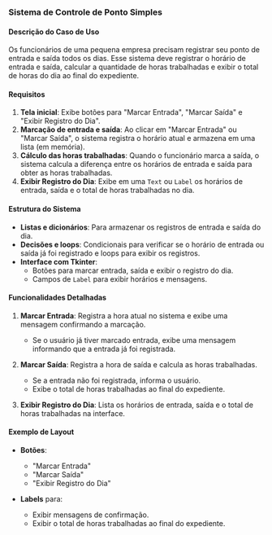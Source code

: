 
### Sistema de Controle de Ponto Simples

#### Descrição do Caso de Uso
Os funcionários de uma pequena empresa precisam registrar seu ponto de entrada e saída todos os dias. Esse sistema deve registrar o horário de entrada e saída, calcular a quantidade de horas trabalhadas e exibir o total de horas do dia ao final do expediente.

#### Requisitos
1. **Tela inicial**: Exibe botões para "Marcar Entrada", "Marcar Saída" e "Exibir Registro do Dia".
2. **Marcação de entrada e saída**: Ao clicar em "Marcar Entrada" ou "Marcar Saída", o sistema registra o horário atual e armazena em uma lista (em memória).
3. **Cálculo das horas trabalhadas**: Quando o funcionário marca a saída, o sistema calcula a diferença entre os horários de entrada e saída para obter as horas trabalhadas.
4. **Exibir Registro do Dia**: Exibe em uma `Text` ou `Label` os horários de entrada, saída e o total de horas trabalhadas no dia.

#### Estrutura do Sistema

- **Listas e dicionários**: Para armazenar os registros de entrada e saída do dia.
- **Decisões e loops**: Condicionais para verificar se o horário de entrada ou saída já foi registrado e loops para exibir os registros.
- **Interface com Tkinter**: 
    - Botões para marcar entrada, saída e exibir o registro do dia.
    - Campos de `Label` para exibir horários e mensagens.

#### Funcionalidades Detalhadas

1. **Marcar Entrada**: Registra a hora atual no sistema e exibe uma mensagem confirmando a marcação.
    - Se o usuário já tiver marcado entrada, exibe uma mensagem informando que a entrada já foi registrada.

2. **Marcar Saída**: Registra a hora de saída e calcula as horas trabalhadas.
    - Se a entrada não foi registrada, informa o usuário.
    - Exibe o total de horas trabalhadas ao final do expediente.

3. **Exibir Registro do Dia**: Lista os horários de entrada, saída e o total de horas trabalhadas na interface.

#### Exemplo de Layout

- **Botões**:
  - "Marcar Entrada"
  - "Marcar Saída"
  - "Exibir Registro do Dia"
  
- **Labels** para:
  - Exibir mensagens de confirmação.
  - Exibir o total de horas trabalhadas ao final do expediente.

